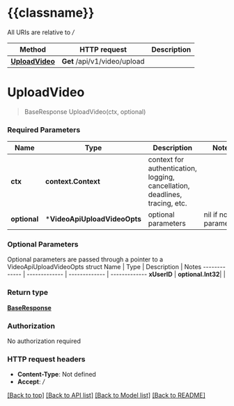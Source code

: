# {{classname}}

All URIs are relative to */*

Method | HTTP request | Description
------------- | ------------- | -------------
[**UploadVideo**](VideoApi.md#UploadVideo) | **Get** /api/v1/video/upload | 

# **UploadVideo**
> BaseResponse UploadVideo(ctx, optional)


### Required Parameters

Name | Type | Description  | Notes
------------- | ------------- | ------------- | -------------
 **ctx** | **context.Context** | context for authentication, logging, cancellation, deadlines, tracing, etc.
 **optional** | ***VideoApiUploadVideoOpts** | optional parameters | nil if no parameters

### Optional Parameters
Optional parameters are passed through a pointer to a VideoApiUploadVideoOpts struct
Name | Type | Description  | Notes
------------- | ------------- | ------------- | -------------
 **xUserID** | **optional.Int32**|  | 

### Return type

[**BaseResponse**](BaseResponse.md)

### Authorization

No authorization required

### HTTP request headers

 - **Content-Type**: Not defined
 - **Accept**: */*

[[Back to top]](#) [[Back to API list]](../README.md#documentation-for-api-endpoints) [[Back to Model list]](../README.md#documentation-for-models) [[Back to README]](../README.md)

